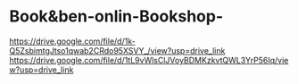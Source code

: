 # Book&ben-onlin-Bookshop-
https://drive.google.com/file/d/1k-Q5ZsbimtgJtso1qwab2CRdo95XSVY_/view?usp=drive_link
https://drive.google.com/file/d/1tL9vWlsClJVoyBDMKzkvtQWL3YrP56Iq/view?usp=drive_link
